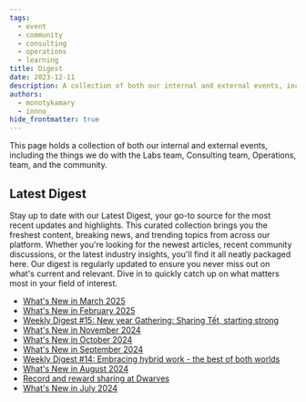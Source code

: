 ```yaml
---
tags:
  - event
  - community
  - consulting
  - operations
  - learning
title: Digest
date: 2023-12-11
description: A collection of both our internal and external events, including the things we do with the Labs team, Consulting team, Operations, team, and the community.
authors:
  - monotykamary
  - innno_
hide_frontmatter: true
---
```


This page holds a collection of both our internal and external events, including the things we do with the Labs team, Consulting team, Operations, team, and the community.

## Latest Digest

Stay up to date with our Latest Digest, your go-to source for the most recent updates and highlights. This curated collection brings you the freshest content, breaking news, and trending topics from across our platform. Whether you're looking for the newest articles, recent community discussions, or the latest industry insights, you'll find it all neatly packaged here. Our digest is regularly updated to ensure you never miss out on what's current and relevant. Dive in to quickly catch up on what matters most in your field of interest.

- [What's New in March 2025](/updates/changelog/2025-whats-new-march)
- [What's New in February 2025](/updates/changelog/2025-whats-new-february)
- [Weekly Digest #15: New year Gathering: Sharing Tết, starting strong](/updates/digest/15-new-year-gathering)
- [What's New in November 2024](/updates/changelog/2024-whats-new-november)
- [What's New in October 2024](/updates/changelog/2024-whats-new-oct)
- [What's New in September 2024](/updates/changelog/2024-whats-new-september)
- [Weekly Digest #14: Embracing hybrid work - the best of both worlds](/updates/digest/14-back-to-the-office)
- [What's New in August 2024](/updates/changelog/2024-whats-new-august)
- [Record and reward sharing at Dwarves](/playground/01_literature/record-reward-sharing-culture)
- [What's New in July 2024](/updates/changelog/2024-whats-new-july)